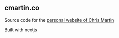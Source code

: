 ## cmartin.co

Source code for the [personal website of Chris Martin](https://www.cmartin.co)

Built with nextjs